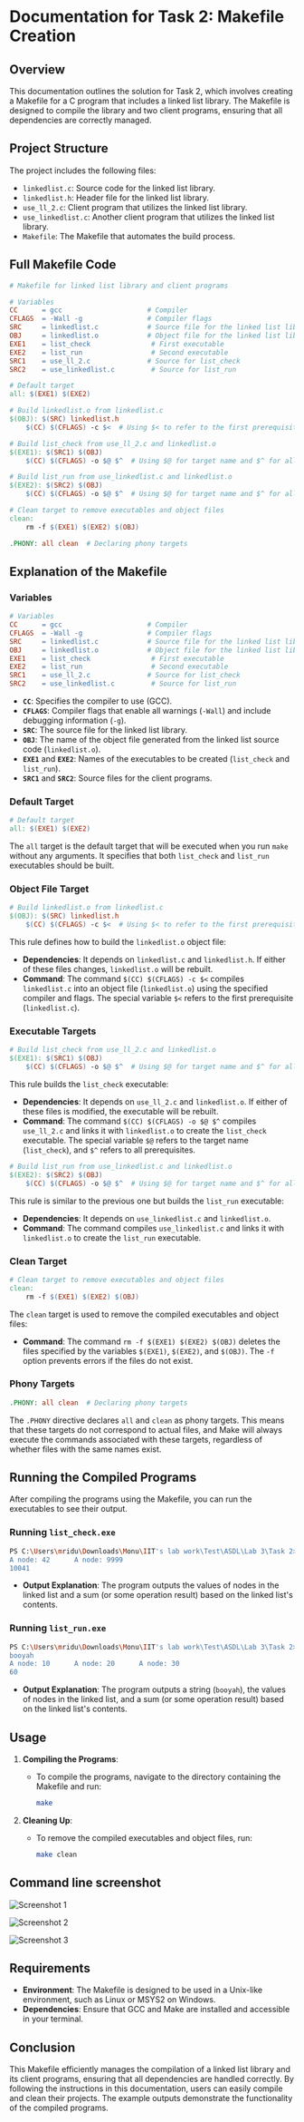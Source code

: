 # Documentation for Task 2: Makefile Creation

## Overview

This documentation outlines the solution for Task 2, which involves creating a Makefile for a C program that includes a linked list library. The Makefile is designed to compile the library and two client programs, ensuring that all dependencies are correctly managed.

## Project Structure

The project includes the following files:

- `linkedlist.c`: Source code for the linked list library.
- `linkedlist.h`: Header file for the linked list library.
- `use_ll_2.c`: Client program that utilizes the linked list library.
- `use_linkedlist.c`: Another client program that utilizes the linked list library.
- `Makefile`: The Makefile that automates the build process.

## Full Makefile Code

```makefile
# Makefile for linked list library and client programs

# Variables
CC      = gcc                     # Compiler
CFLAGS  = -Wall -g                # Compiler flags
SRC     = linkedlist.c            # Source file for the linked list library
OBJ     = linkedlist.o            # Object file for the linked list library
EXE1    = list_check               # First executable
EXE2    = list_run                 # Second executable
SRC1    = use_ll_2.c              # Source for list_check
SRC2    = use_linkedlist.c         # Source for list_run

# Default target
all: $(EXE1) $(EXE2)

# Build linkedlist.o from linkedlist.c
$(OBJ): $(SRC) linkedlist.h
	$(CC) $(CFLAGS) -c $<  # Using $< to refer to the first prerequisite

# Build list_check from use_ll_2.c and linkedlist.o
$(EXE1): $(SRC1) $(OBJ)
	$(CC) $(CFLAGS) -o $@ $^  # Using $@ for target name and $^ for all prerequisites

# Build list_run from use_linkedlist.c and linkedlist.o
$(EXE2): $(SRC2) $(OBJ)
	$(CC) $(CFLAGS) -o $@ $^  # Using $@ for target name and $^ for all prerequisites

# Clean target to remove executables and object files
clean:
	rm -f $(EXE1) $(EXE2) $(OBJ)

.PHONY: all clean  # Declaring phony targets
```

## Explanation of the Makefile

### Variables

```makefile
# Variables
CC      = gcc                     # Compiler
CFLAGS  = -Wall -g                # Compiler flags
SRC     = linkedlist.c            # Source file for the linked list library
OBJ     = linkedlist.o            # Object file for the linked list library
EXE1    = list_check               # First executable
EXE2    = list_run                 # Second executable
SRC1    = use_ll_2.c              # Source for list_check
SRC2    = use_linkedlist.c         # Source for list_run
```

- **`CC`**: Specifies the compiler to use (GCC).
- **`CFLAGS`**: Compiler flags that enable all warnings (`-Wall`) and include debugging information (`-g`).
- **`SRC`**: The source file for the linked list library.
- **`OBJ`**: The name of the object file generated from the linked list source code (`linkedlist.o`).
- **`EXE1`** and **`EXE2`**: Names of the executables to be created (`list_check` and `list_run`).
- **`SRC1`** and **`SRC2`**: Source files for the client programs.

### Default Target

```makefile
# Default target
all: $(EXE1) $(EXE2)
```

The `all` target is the default target that will be executed when you run `make` without any arguments. It specifies that both `list_check` and `list_run` executables should be built.

### Object File Target

```makefile
# Build linkedlist.o from linkedlist.c
$(OBJ): $(SRC) linkedlist.h
	$(CC) $(CFLAGS) -c $<  # Using $< to refer to the first prerequisite
```

This rule defines how to build the `linkedlist.o` object file:

- **Dependencies**: It depends on `linkedlist.c` and `linkedlist.h`. If either of these files changes, `linkedlist.o` will be rebuilt.
- **Command**: The command `$(CC) $(CFLAGS) -c $<` compiles `linkedlist.c` into an object file (`linkedlist.o`) using the specified compiler and flags. The special variable `$<` refers to the first prerequisite (`linkedlist.c`).

### Executable Targets

```makefile
# Build list_check from use_ll_2.c and linkedlist.o
$(EXE1): $(SRC1) $(OBJ)
	$(CC) $(CFLAGS) -o $@ $^  # Using $@ for target name and $^ for all prerequisites
```

This rule builds the `list_check` executable:

- **Dependencies**: It depends on `use_ll_2.c` and `linkedlist.o`. If either of these files is modified, the executable will be rebuilt.
- **Command**: The command `$(CC) $(CFLAGS) -o $@ $^` compiles `use_ll_2.c` and links it with `linkedlist.o` to create the `list_check` executable. The special variable `$@` refers to the target name (`list_check`), and `$^` refers to all prerequisites.

```makefile
# Build list_run from use_linkedlist.c and linkedlist.o
$(EXE2): $(SRC2) $(OBJ)
	$(CC) $(CFLAGS) -o $@ $^  # Using $@ for target name and $^ for all prerequisites
```

This rule is similar to the previous one but builds the `list_run` executable:

- **Dependencies**: It depends on `use_linkedlist.c` and `linkedlist.o`.
- **Command**: The command compiles `use_linkedlist.c` and links it with `linkedlist.o` to create the `list_run` executable.

### Clean Target

```makefile
# Clean target to remove executables and object files
clean:
	rm -f $(EXE1) $(EXE2) $(OBJ)
```

The `clean` target is used to remove the compiled executables and object files:

- **Command**: The command `rm -f $(EXE1) $(EXE2) $(OBJ)` deletes the files specified by the variables `$(EXE1)`, `$(EXE2)`, and `$(OBJ)`. The `-f` option prevents errors if the files do not exist.

### Phony Targets

```makefile
.PHONY: all clean  # Declaring phony targets
```

The `.PHONY` directive declares `all` and `clean` as phony targets. This means that these targets do not correspond to actual files, and Make will always execute the commands associated with these targets, regardless of whether files with the same names exist.

## Running the Compiled Programs

After compiling the programs using the Makefile, you can run the executables to see their output.

### Running `list_check.exe`

```bash
PS C:\Users\mridu\Downloads\Monu\IIT's lab work\Test\ASDL\Lab 3\Task 2> ./list_check.exe
A node: 42      A node: 9999
10041
```

- **Output Explanation**: The program outputs the values of nodes in the linked list and a sum (or some operation result) based on the linked list's contents.

### Running `list_run.exe`

```bash
PS C:\Users\mridu\Downloads\Monu\IIT's lab work\Test\ASDL\Lab 3\Task 2> ./list_run.exe
booyah
A node: 10      A node: 20      A node: 30
60
```

- **Output Explanation**: The program outputs a string (`booyah`), the values of nodes in the linked list, and a sum (or some operation result) based on the linked list's contents.

## Usage

1. **Compiling the Programs**: 
   - To compile the programs, navigate to the directory containing the Makefile and run:
     ```bash
     make
     ```

2. **Cleaning Up**: 
   - To remove the compiled executables and object files, run:
     ```bash
     make clean
     ```

## Command line screenshot
![Screenshot 1](Screenshot1.png)

![Screenshot 2](Screenshot2.png)

![Screenshot 3](Screenshot3.png)

## Requirements

- **Environment**: The Makefile is designed to be used in a Unix-like environment, such as Linux or MSYS2 on Windows.
- **Dependencies**: Ensure that GCC and Make are installed and accessible in your terminal.

## Conclusion

This Makefile efficiently manages the compilation of a linked list library and its client programs, ensuring that all dependencies are handled correctly. By following the instructions in this documentation, users can easily compile and clean their projects. The example outputs demonstrate the functionality of the compiled programs.